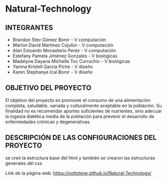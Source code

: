 # Natural-Technology

## INTEGRANTES
- Brandon Stev Gómez Boror - V computación
- Marlon David Martinez Cojulún - V computación
- Alan Estuardo Monasterio Peréz - V computación
- Estefany Pamela Jiménez Gonzales - V biológicas
- Madelyne Dayana Michelle Toc Curruchic - V biológicas
- Yamna Kristell García Piche - V diseño
- Karen Stephanye Ical Boror - V diseño



## OBJETIVO DEL PROYECTO
El objetivo del proyecto es promover el consumo de una alimentación completa, saludable, variada y culturalmente aceptable en la población. Su finalidad no es recomendar aportes suficientes de nutrientes, sino adecuar la ingesta diatética media de la población para prevenir el desarrollo de enfermedades crónicas y degenerativas.


## DESCRIPCIÓN DE LAS CONFIGURACIONES DEL PROYECTO
se creó la estructura base del html y también se crearon las estructuras generales del css


Link de la página web: https://nottsteve.github.io/Natural-Technology/

